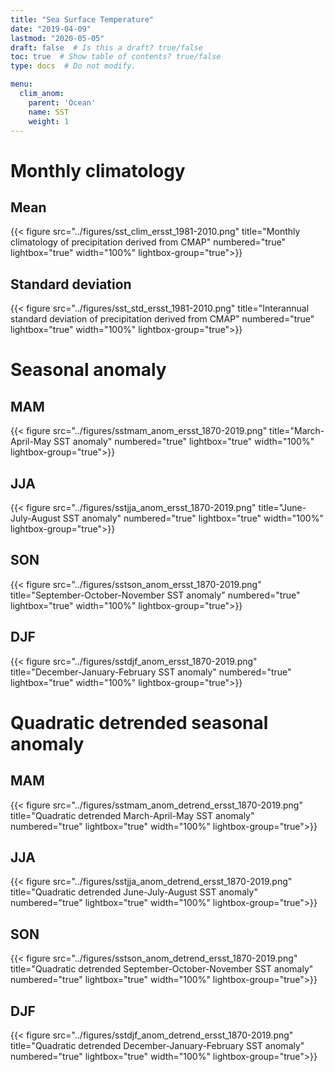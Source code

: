 ```yaml
---
title: "Sea Surface Temperature"
date: "2019-04-09"
lastmod: "2020-05-05"
draft: false  # Is this a draft? true/false
toc: true  # Show table of contents? true/false
type: docs  # Do not modify.

menu:
  clim_anom:
    parent: 'Ocean'
    name: SST
    weight: 1
---
```


<!-- {{% toc %}} -->
# Monthly climatology

## Mean
{{< figure src="../figures/sst_clim_ersst_1981-2010.png" title="Monthly climatology of precipitation derived from CMAP" numbered="true" lightbox="true" width="100%"  lightbox-group="true">}}

## Standard deviation
{{< figure src="../figures/sst_std_ersst_1981-2010.png" title="Interannual standard deviation of precipitation derived from CMAP" numbered="true" lightbox="true" width="100%"  lightbox-group="true">}}

# Seasonal anomaly

## MAM
{{< figure src="../figures/sstmam_anom_ersst_1870-2019.png" title="March-April-May SST anomaly" numbered="true" lightbox="true" width="100%"  lightbox-group="true">}}

## JJA
{{< figure src="../figures/sstjja_anom_ersst_1870-2019.png" title="June-July-August SST anomaly" numbered="true" lightbox="true" width="100%"  lightbox-group="true">}}

## SON
{{< figure src="../figures/sstson_anom_ersst_1870-2019.png" title="September-October-November SST anomaly" numbered="true" lightbox="true" width="100%"  lightbox-group="true">}}

## DJF
{{< figure src="../figures/sstdjf_anom_ersst_1870-2019.png" title="December-January-February SST anomaly" numbered="true" lightbox="true" width="100%"  lightbox-group="true">}}

# Quadratic detrended seasonal anomaly

## MAM
{{< figure src="../figures/sstmam_anom_detrend_ersst_1870-2019.png" title="Quadratic detrended March-April-May SST anomaly" numbered="true" lightbox="true" width="100%"  lightbox-group="true">}}

## JJA
{{< figure src="../figures/sstjja_anom_detrend_ersst_1870-2019.png" title="Quadratic detrended June-July-August SST anomaly" numbered="true" lightbox="true" width="100%"  lightbox-group="true">}}

## SON
{{< figure src="../figures/sstson_anom_detrend_ersst_1870-2019.png" title="Quadratic detrended September-October-November SST anomaly" numbered="true" lightbox="true" width="100%"  lightbox-group="true">}}

## DJF
{{< figure src="../figures/sstdjf_anom_detrend_ersst_1870-2019.png" title="Quadratic detrended December-January-February SST anomaly" numbered="true" lightbox="true" width="100%"  lightbox-group="true">}}


